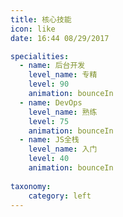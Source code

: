 ```yaml
---
title: 核心技能
icon: like
date: 16:44 08/29/2017

specialities:
  - name: 后台开发
    level_name: 专精
    level: 90
    animation: bounceIn
  - name: DevOps
    level_name: 熟练
    level: 75
    animation: bounceIn
  - name: JS全栈
    level_name: 入门
    level: 40
    animation: bounceIn
    
taxonomy:
    category: left
---
```


